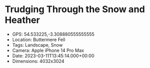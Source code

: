 # Trudging Through the Snow and Heather

- GPS: 54.533225,-3.308880555555555
- Location: Buttermere Fell
- Tags: Landscape, Snow
- Camera: Apple iPhone 14 Pro Max
- Date: 2023-03-11T13:45:14.000+00:00
- Dimensions: 4032x3024
